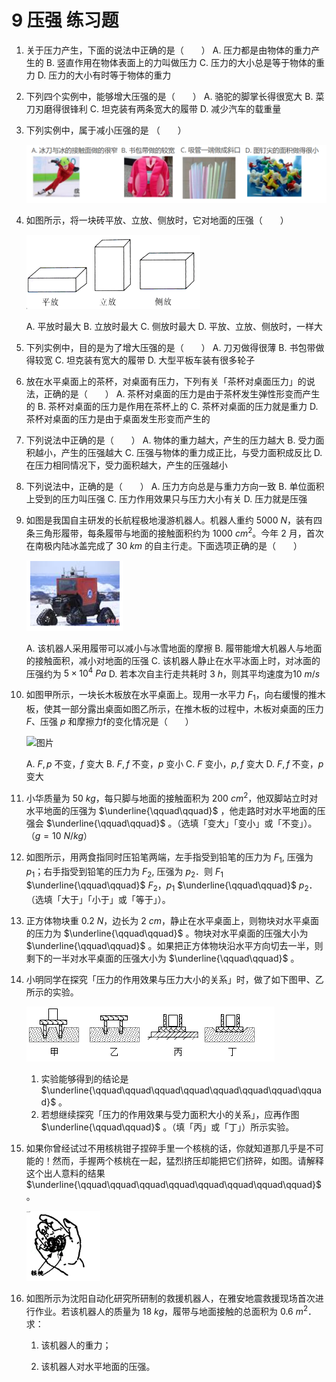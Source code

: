 # 9 压强 练习题

1. 关于压力产生，下面的说法中正确的是（　　）
   A. 压力都是由物体的重力产生的
   B. 竖直作用在物体表面上的力叫做压力
   C. 压力的大小总是等于物体的重力
   D. 压力的大小有时等于物体的重力

2. 下列四个实例中，能够增大压强的是（　　）
   A. 骆驼的脚掌长得很宽大
   B. 菜刀刃磨得很锋利
   C. 坦克装有两条宽大的履带 
   D. 减少汽车的载重量

3. 下列实例中，属于减小压强的是  （　　）

   <img src="9压强同步练习.assets/image-20230112155505596.png" alt="image-20230112155505596" style="zoom: 75%;" />

4. 如图所示，将一块砖平放、立放、侧放时，它对地面的压强（　　）

   ![图片](9压强同步练习.assets/640-1673510145091-68.png)

   A. 平放时最大
   B. 立放时最大
   C. 侧放时最大 
   D. 平放、立放、侧放时，一样大

5. 下列实例中，目的是为了增大压强的是（　　）
   A. 刀刃做得很薄 
   B. 书包带做得较宽
   C. 坦克装有宽大的履带 
   D. 大型平板车装有很多轮子

6. 放在水平桌面上的茶杯，对桌面有压力，下列有关「茶杯对桌面压力」的说法，正确的是（　　）
   A. 茶杯对桌面的压力是由于茶杯发生弹性形变而产生的
   B. 茶杯对桌面的压力是作用在茶杯上的
   C. 茶杯对桌面的压力就是重力
   D. 茶杯对桌面的压力是由于桌面发生形变而产生的

7. 下列说法中正确的是（　　）
   A. 物体的重力越大，产生的压力越大
   B. 受力面积越小，产生的压强越大
   C. 压强与物体的重力成正比，与受力面积成反比
   D. 在压力相同情况下，受力面积越大，产生的压强越小

8. 下列说法中，正确的是（　　）
   A. 压力方向总是与重力方向一致
   B. 单位面积上受到的压力叫压强
   C. 压力作用效果只与压力大小有关
   D. 压力就是压强

9. 如图是我国自主研发的长航程极地漫游机器人。机器人重约 $5000\ N$，装有四条三角形履带，每条履带与地面的接触面积约为 $1000\ cm^2$。今年 2 月，首次在南极内陆冰盖完成了 $30\ km$ 的自主行走。下面选项正确的是（　　）

   ![image-20230112160238493](9压强同步练习.assets/image-20230112160238493.png)

   A. 该机器人采用履带可以减小与冰雪地面的摩擦
   B. 履带能增大机器人与地面的接触面积，减小对地面的压强
   C. 该机器人静止在水平冰面上时，对冰面的压强约为 $5\times10^4\ Pa$
   D. 若本次自主行走共耗时 $3\ h$，则其平均速度为$10\ m/s$

10. 如图甲所示，一块长木板放在水平桌面上。现用一水平力 $F_1$，向右缓慢的推木板，使其一部分露出桌面如图乙所示，在推木板的过程中，木板对桌面的压力 $F$、压强 $p$ 和摩擦力f的变化情况是（　　）

    ![图片](https://mmbiz.qpic.cn/mmbiz_png/8lY4nYibh4PYqomlbAoeJfeqVl5vjE8XxRsX44AyC5nZibj5wBlupQo2RPAVtqAQfL8c9e4yBTYx9P1GmL6xGrzA/640?tp=wxpic&wxfrom=5&wx_lazy=1&wx_co=1)

    A. $F, p$ 不变，$f$ 变大 
    B. $F, f$ 不变，$p$ 变小
    C. $F$ 变小，$p, f$ 变大 
    D. $F, f$ 不变，$p$ 变大

11. 小华质量为 $50\ kg$，每只脚与地面的接触面积为 $200\ cm^2$，他双脚站立时对水平地面的压强为 $\underline{\qquad\qquad}$ ，他走路时对水平地面的压强会 $\underline{\qquad\qquad}$ 。（选填「变大」「变小」或「不变」）。（$g=10\ N/kg$）

12. 如图所示，用两食指同时压铅笔两端，左手指受到铅笔的压力为 $F_1$, 压强为 $p_1$；右手指受到铅笔的压力为 $F_2$, 压强为 $p_2$．则 $F_1$ $\underline{\qquad\qquad}$ $F_2$，$p_1$ $\underline{\qquad\qquad}$ $p_2$．（选填「大于」「小于」或「等于」）。

13. 正方体物块重 $0.2\ N$，边长为 $2\ cm$，静止在水平桌面上，则物块对水平桌面的压力为 $\underline{\qquad\qquad}$ 。物块对水平桌面的压强大小为 $\underline{\qquad\qquad}$ 。如果把正方体物块沿水平方向切去一半，则剩下的一半对水平桌面的压强大小为 $\underline{\qquad\qquad}$ 。

14. 小明同学在探究「压力的作用效果与压力大小的关系」时，做了如下图甲、乙所示的实验。

    ![图片](9压强同步练习.assets/640-1673510910921-74.png)

    1. 实验能够得到的结论是 $\underline{\qquad\qquad\qquad\qquad\qquad\qquad\qquad\qquad}$ 。
    2. 若想继续探究「压力的作用效果与受力面积大小的关系」，应再作图 $\underline{\qquad\qquad}$ 。（填「丙」或「丁」）所示实验。

15. 如果你曾经试过不用核桃钳子捏碎手里一个核桃的话，你就知道那几乎是不可能的！然而，手握两个核桃在一起，猛烈挤压却能把它们挤碎，如图。请解释这个出人意料的结果 $\underline{\qquad\qquad\qquad\qquad\qquad\qquad\qquad\qquad}$。

    ![image-20230112161010025](9压强同步练习.assets/image-20230112161010025.png)

16. 如图所示为沈阳自动化研究所研制的救援机器人，在雅安地震救援现场首次进行作业。若该机器人的质量为 $18\ kg$，履带与地面接触的总面积为 $0.6\ m^2$．求：

    1. 该机器人的重力；

    2. 该机器人对水平地面的压强。




